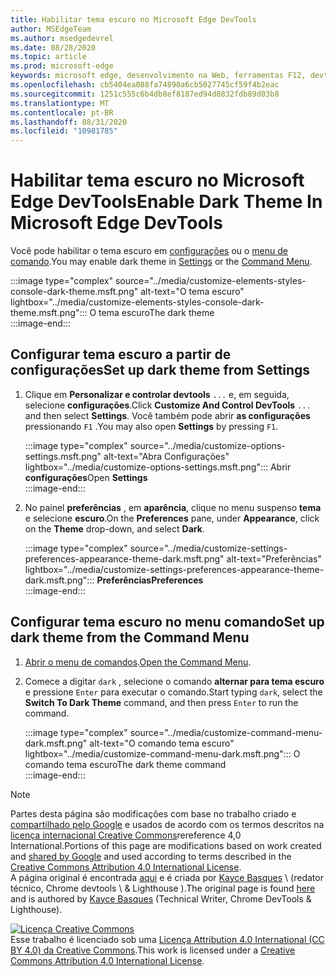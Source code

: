 ```yaml
---
title: Habilitar tema escuro no Microsoft Edge DevTools
author: MSEdgeTeam
ms.author: msedgedevrel
ms.date: 08/28/2020
ms.topic: article
ms.prod: microsoft-edge
keywords: microsoft edge, desenvolvimento na Web, ferramentas F12, devtools
ms.openlocfilehash: cb5404ea088fa74890a6cb5027745cf59f4b2eac
ms.sourcegitcommit: 1251c555c6b4db8ef8187ed94d8832fdb89d03b8
ms.translationtype: MT
ms.contentlocale: pt-BR
ms.lasthandoff: 08/31/2020
ms.locfileid: "10981785"
---
```

<!-- Copyright Kayce Basques 

   Licensed under the Apache License, Version 2.0 (the "License");
   you may not use this file except in compliance with the License.
   You may obtain a copy of the License at

       https://www.apache.org/licenses/LICENSE-2.0

   Unless required by applicable law or agreed to in writing, software
   distributed under the License is distributed on an "AS IS" BASIS,
   WITHOUT WARRANTIES OR CONDITIONS OF ANY KIND, either express or implied.
   See the License for the specific language governing permissions and
   limitations under the License.  -->





# <span data-ttu-id="b82dc-103">Habilitar tema escuro no Microsoft Edge DevTools</span><span class="sxs-lookup"><span data-stu-id="b82dc-103">Enable Dark Theme In Microsoft Edge DevTools</span></span>   

  

<span data-ttu-id="b82dc-104">Você pode habilitar o tema escuro em [configurações](#set-up-dark-theme-from-settings) ou o [menu de comando](#set-up-dark-theme-from-the-command-menu).</span><span class="sxs-lookup"><span data-stu-id="b82dc-104">You may enable dark theme in [Settings](#set-up-dark-theme-from-settings) or the [Command Menu](#set-up-dark-theme-from-the-command-menu).</span></span>  

:::image type="complex" source="../media/customize-elements-styles-console-dark-theme.msft.png" alt-text="O tema escuro" lightbox="../media/customize-elements-styles-console-dark-theme.msft.png":::
   <span data-ttu-id="b82dc-106">O tema escuro</span><span class="sxs-lookup"><span data-stu-id="b82dc-106">The dark theme</span></span>  
:::image-end:::  

## <span data-ttu-id="b82dc-107">Configurar tema escuro a partir de configurações</span><span class="sxs-lookup"><span data-stu-id="b82dc-107">Set up dark theme from Settings</span></span>   

1.  <span data-ttu-id="b82dc-108">Clique em **Personalizar e controlar devtools** `...` e, em seguida, selecione **configurações**.</span><span class="sxs-lookup"><span data-stu-id="b82dc-108">Click **Customize And Control DevTools** `...` and then select **Settings**.</span></span>  <span data-ttu-id="b82dc-109">Você também pode abrir **as configurações** pressionando `F1` .</span><span class="sxs-lookup"><span data-stu-id="b82dc-109">You may also open **Settings** by pressing `F1`.</span></span>  
    
    :::image type="complex" source="../media/customize-options-settings.msft.png" alt-text="Abra Configurações" lightbox="../media/customize-options-settings.msft.png":::
       <span data-ttu-id="b82dc-111">Abrir **configurações**</span><span class="sxs-lookup"><span data-stu-id="b82dc-111">Open **Settings**</span></span>  
    :::image-end:::  

1.  <span data-ttu-id="b82dc-112">No painel **preferências** , em **aparência**, clique no menu suspenso **tema** e selecione **escuro**.</span><span class="sxs-lookup"><span data-stu-id="b82dc-112">On the **Preferences** pane,  under **Appearance**, click on the **Theme** drop-down, and select **Dark**.</span></span>  
    
    :::image type="complex" source="../media/customize-settings-preferences-appearance-theme-dark.msft.png" alt-text="Preferências" lightbox="../media/customize-settings-preferences-appearance-theme-dark.msft.png":::
       **<span data-ttu-id="b82dc-114">Preferências</span><span class="sxs-lookup"><span data-stu-id="b82dc-114">Preferences</span></span>**  
    :::image-end:::  

## <span data-ttu-id="b82dc-115">Configurar tema escuro no menu comando</span><span class="sxs-lookup"><span data-stu-id="b82dc-115">Set up dark theme from the Command Menu</span></span>   

1.  <span data-ttu-id="b82dc-116">[Abrir o menu de comandos][DevtoolsCommandMenu].</span><span class="sxs-lookup"><span data-stu-id="b82dc-116">[Open the Command Menu][DevtoolsCommandMenu].</span></span>  
1.  <span data-ttu-id="b82dc-117">Comece a digitar `dark` , selecione o comando **alternar para tema escuro** e pressione `Enter` para executar o comando.</span><span class="sxs-lookup"><span data-stu-id="b82dc-117">Start typing `dark`, select the **Switch To Dark Theme** command, and then press `Enter` to run the command.</span></span>  
    
    :::image type="complex" source="../media/customize-command-menu-dark.msft.png" alt-text="O comando tema escuro" lightbox="../media/customize-command-menu-dark.msft.png":::
       <span data-ttu-id="b82dc-119">O comando tema escuro</span><span class="sxs-lookup"><span data-stu-id="b82dc-119">The dark theme command</span></span>  
    :::image-end:::  
    
<!--  
   


-->  

<!-- links -->  

[DevtoolsCommandMenu]: ../command-menu/index.md "Menu de comando | Documentos da Microsoft"  

> [!NOTE]
> <span data-ttu-id="b82dc-121">Partes desta página são modificações com base no trabalho criado e [compartilhado pelo Google][GoogleSitePolicies] e usados de acordo com os termos descritos na [licença internacional Creative Commons][CCA4IL]rereference 4,0 International.</span><span class="sxs-lookup"><span data-stu-id="b82dc-121">Portions of this page are modifications based on work created and [shared by Google][GoogleSitePolicies] and used according to terms described in the [Creative Commons Attribution 4.0 International License][CCA4IL].</span></span>  
> <span data-ttu-id="b82dc-122">A página original é encontrada [aqui](https://developers.google.com/web/tools/chrome-devtools/customize/dark-theme) e é criada por [Kayce Basques][KayceBasques] \ (redator técnico, Chrome devtools \ & Lighthouse \).</span><span class="sxs-lookup"><span data-stu-id="b82dc-122">The original page is found [here](https://developers.google.com/web/tools/chrome-devtools/customize/dark-theme) and is authored by [Kayce Basques][KayceBasques] \(Technical Writer, Chrome DevTools \& Lighthouse\).</span></span>  

[![Licença Creative Commons][CCby4Image]][CCA4IL]  
<span data-ttu-id="b82dc-124">Esse trabalho é licenciado sob uma [Licença Attribution 4.0 International (CC BY 4.0) da Creative Commons][CCA4IL].</span><span class="sxs-lookup"><span data-stu-id="b82dc-124">This work is licensed under a [Creative Commons Attribution 4.0 International License][CCA4IL].</span></span>  

[CCA4IL]: https://creativecommons.org/licenses/by/4.0  
[CCby4Image]: https://i.creativecommons.org/l/by/4.0/88x31.png  
[GoogleSitePolicies]: https://developers.google.com/terms/site-policies  
[KayceBasques]: https://developers.google.com/web/resources/contributors/kaycebasques  
